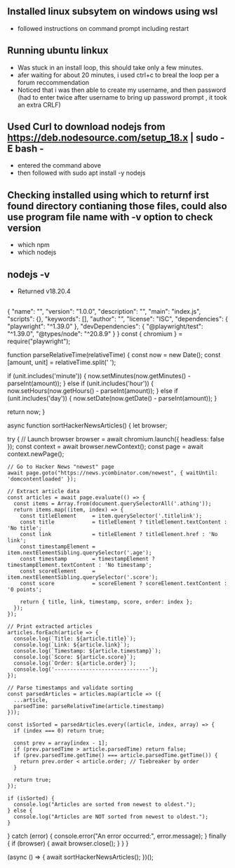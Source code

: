 ## Installed linux subsytem on windows using wsl 
- followed instructions on command prompt including restart
## Running ubuntu linkux
- Was stuck in an install loop, this should take only a few minutes.
- afer waiting for about 20 minutes, i used ctrl+c to breal the loop per a forum reccommendation
- Noticed that i was then able to create my username, and then password (had to enter twice after username to bring up password prompt , it took an extra CRLF)
## Used Curl to download nodejs from https://deb.nodesource.com/setup_18.x | sudo -E bash -
- entered the command above
- then followed with sudo apt install -y nodejs
## Checking installed using which to returnf irst found directory contianing those files, could also use program file name with -v option to check version
- which npm
- which nodejs
## nodejs -v
- Returned v18.20.4
## 
{
  "name": "",
  "version": "1.0.0",
  "description": "",
  "main": "index.js",
  "scripts": {},
  "keywords": [],
  "author": "",
  "license": "ISC",
  "dependencies": {
    "playwright": "^1.39.0"
  },
  "devDependencies": {
    "@playwright/test": "^1.39.0",
    "@types/node": "^20.8.9"
  }
}
const { chromium } = require("playwright");

function parseRelativeTime(relativeTime) {
  const now = new Date();
  const [amount, unit] = relativeTime.split(' ');

  if (unit.includes('minute')) {
    now.setMinutes(now.getMinutes() - parseInt(amount));
  } else if (unit.includes('hour')) {
    now.setHours(now.getHours() - parseInt(amount));
  } else if (unit.includes('day')) {
    now.setDate(now.getDate() - parseInt(amount));
  }

  return now;
}

async function sortHackerNewsArticles() {
  let browser;

  try {
    // Launch browser
    browser = await chromium.launch({ headless: false });
    const context = await browser.newContext();
    const page = await context.newPage();

    // Go to Hacker News "newest" page
    await page.goto("https://news.ycombinator.com/newest", { waitUntil: 'domcontentloaded' });

    // Extract article data
    const articles = await page.evaluate(() => {
      const items = Array.from(document.querySelectorAll('.athing'));
      return items.map((item, index) => {
        const titleElement     = item.querySelector('.titlelink');
        const title            = titleElement ? titleElement.textContent : 'No title';
        const link             = titleElement ? titleElement.href : 'No link';
        const timestampElement = item.nextElementSibling.querySelector('.age');
        const timestamp        = timestampElement ? timestampElement.textContent : 'No timestamp';
        const scoreElement     = item.nextElementSibling.querySelector('.score');
        const score            = scoreElement ? scoreElement.textContent : '0 points';

        return { title, link, timestamp, score, order: index };
      });
    });

    // Print extracted articles
    articles.forEach(article => {
      console.log(`Title: ${article.title}`);
      console.log(`Link: ${article.link}`);
      console.log(`Timestamp: ${article.timestamp}`);
      console.log(`Score: ${article.score}`);
      console.log(`Order: ${article.order}`);
      console.log('------------------------------');
    });

    // Parse timestamps and validate sorting
    const parsedArticles = articles.map(article => ({
      ...article,
      parsedTime: parseRelativeTime(article.timestamp)
    }));

    const isSorted = parsedArticles.every((article, index, array) => {
      if (index === 0) return true;

      const prev = array[index - 1];
      if (prev.parsedTime > article.parsedTime) return false;
      if (prev.parsedTime.getTime() === article.parsedTime.getTime()) {
        return prev.order < article.order; // Tiebreaker by order
      }

      return true;
    });

    if (isSorted) {
      console.log("Articles are sorted from newest to oldest.");
    } else {
      console.log("Articles are NOT sorted from newest to oldest.");
    }

  } catch (error) {
    console.error("An error occurred:", error.message);
  } finally {
    if (browser) {
      await browser.close();
    }
  }
}

(async () => {
  await sortHackerNewsArticles();
})();
